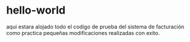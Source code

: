 # hello-world
aqui estara alojado todo el codigo de prueba del sistema de facturación como practica
pequeñas modificaciones realizadas con exito.
